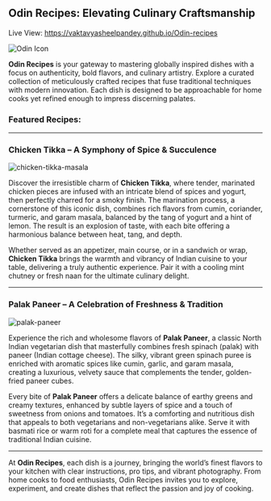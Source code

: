 ## Odin Recipes: Elevating Culinary Craftsmanship

Live View: https://vaktavyasheelpandey.github.io/Odin-recipes

![Odin Icon](https://github.com/user-attachments/assets/acc3d87d-bed1-4eef-ae1d-c4b4727aa731)


**Odin Recipes** is your gateway to mastering globally inspired dishes with a focus on authenticity, bold flavors, and culinary artistry. Explore a curated collection of meticulously crafted recipes that fuse traditional techniques with modern innovation. Each dish is designed to be approachable for home cooks yet refined enough to impress discerning palates.

### Featured Recipes:

---

### **Chicken Tikka – A Symphony of Spice & Succulence**


![chicken-tikka-masala](https://github.com/user-attachments/assets/3012e56c-95b1-4fe2-ad11-3e113f52f7e9)


Discover the irresistible charm of **Chicken Tikka**, where tender, marinated chicken pieces are infused with an intricate blend of spices and yogurt, then perfectly charred for a smoky finish. The marination process, a cornerstone of this iconic dish, combines rich flavors from cumin, coriander, turmeric, and garam masala, balanced by the tang of yogurt and a hint of lemon. The result is an explosion of taste, with each bite offering a harmonious balance between heat, tang, and depth.

Whether served as an appetizer, main course, or in a sandwich or wrap, **Chicken Tikka** brings the warmth and vibrancy of Indian cuisine to your table, delivering a truly authentic experience. Pair it with a cooling mint chutney or fresh naan for the ultimate culinary delight.

---

### **Palak Paneer – A Celebration of Freshness & Tradition**

![palak-paneer](https://github.com/user-attachments/assets/ce0dd52e-b47d-4ed2-88ae-ea629764e00b)


Experience the rich and wholesome flavors of **Palak Paneer**, a classic North Indian vegetarian dish that masterfully combines fresh spinach (palak) with paneer (Indian cottage cheese). The silky, vibrant green spinach puree is enriched with aromatic spices like cumin, garlic, and garam masala, creating a luxurious, velvety sauce that complements the tender, golden-fried paneer cubes.

Every bite of **Palak Paneer** offers a delicate balance of earthy greens and creamy textures, enhanced by subtle layers of spice and a touch of sweetness from onions and tomatoes. It’s a comforting and nutritious dish that appeals to both vegetarians and non-vegetarians alike. Serve it with basmati rice or warm roti for a complete meal that captures the essence of traditional Indian cuisine.

---

At **Odin Recipes**, each dish is a journey, bringing the world’s finest flavors to your kitchen with clear instructions, pro tips, and vibrant photography. From home cooks to food enthusiasts, Odin Recipes invites you to explore, experiment, and create dishes that reflect the passion and joy of cooking.

